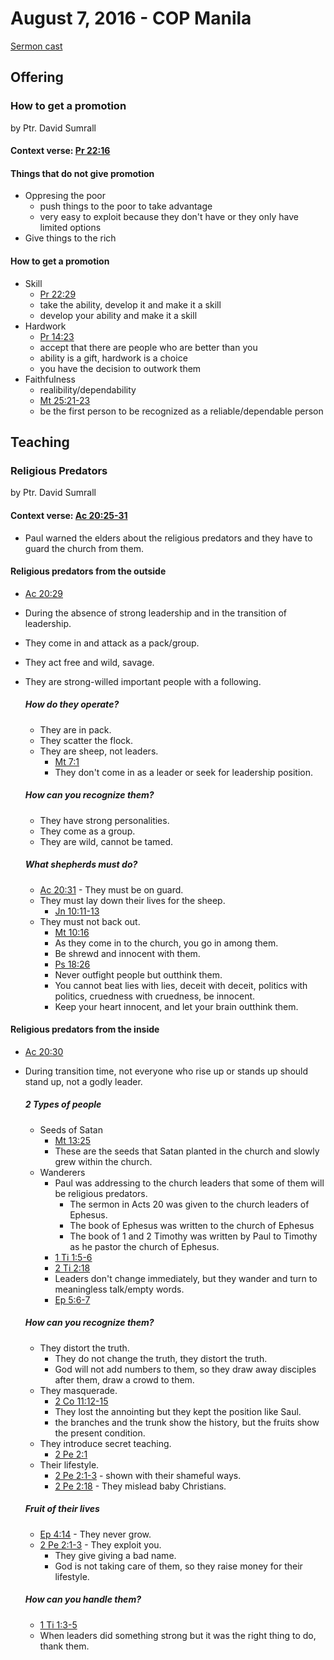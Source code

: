 # August 7, 2016 - COP Manila

[Sermon cast](http://livestream.com/cathedralofpraise/cathedralofpraiseph/videos/132155213)

## Offering

### How to get a promotion
by Ptr. David Sumrall

#### Context verse: [Pr 22:16](http://www.biblestudytools.com/proverbs/22-16.html)

#### Things that do not give promotion
- Oppresing the poor
  - push things to the poor to take advantage
  - very easy to exploit because they don't have or they only have limited options
- Give things to the rich

#### How to get a promotion
- Skill
  - [Pr 22:29](http://www.biblestudytools.com/proverbs/22-29.html)
  - take the ability, develop it and make it a skill
  - develop your ability and make it a skill
- Hardwork
  - [Pr 14:23](http://www.biblestudytools.com/proverbs/14-23.html)
  - accept that there are people who are better than you
  - ability is a gift, hardwork is a choice
  - you have the decision to outwork them
- Faithfulness
  - realibility/dependability
  - [Mt 25:21-23](http://www.biblestudytools.com/passage/?q=matthew+25:21-23)
  - be the first person to be recognized as a reliable/dependable person

## Teaching

### Religious Predators
by Ptr. David Sumrall

#### Context verse: [Ac 20:25-31](http://www.biblestudytools.com/passage/?q=acts+20:25-31)
- Paul warned the elders about the religious predators and they have to guard the church from them.

#### Religious predators from the outside
- [Ac 20:29](http://www.biblestudytools.com/acts/20-29.html)
- During the absence of strong leadership and in the transition of leadership.
- They come in and attack as a pack/group.
- They act free and wild, savage.
- They are strong-willed important people with a following.

  ##### How do they operate?
  - They are in pack.
  - They scatter the flock.
  - They are sheep, not leaders.
    - [Mt 7:1](http://www.biblestudytools.com/matthew/7-1.html)
    - They don't come in as a leader or seek for leadership position.

  ##### How can you recognize them?
  - They have strong personalities.
  - They come as a group.
  - They are wild, cannot be tamed.
  
  ##### What shepherds must do?
  - [Ac 20:31](http://www.biblestudytools.com/acts/20-31.html) - They must be on guard.
  - They must lay down their lives for the sheep.
    - [Jn 10:11-13](http://www.biblestudytools.com/passage/?q=john+10:11-13)
  - They must not back out.
    - [Mt 10:16](http://www.biblestudytools.com/matthew/10-16.html)
    - As they come in to the church, you go in among them.
    - Be shrewd and innocent with them.
    - [Ps 18:26](http://www.biblestudytools.com/psalms/18-26.html)
    - Never outfight people but outthink them.
    - You cannot beat lies with lies, deceit with deceit, politics with politics, cruedness with cruedness, be innocent.
    - Keep your heart innocent, and let your brain outthink them.

#### Religious predators from the inside
- [Ac 20:30](http://www.biblestudytools.com/acts/20-30.html)
- During transition time, not everyone who rise up or stands up should stand up, not a godly leader.

  ##### 2 Types of people
  - Seeds of Satan
    - [Mt 13:25](http://www.biblestudytools.com/matthew/13-25.html)
    - These are the seeds that Satan planted in the church and slowly grew within the church.
  - Wanderers
    - Paul was addressing to the church leaders that some of them will be religious predators. 
      - The sermon in Acts 20 was given to the church leaders of Ephesus.
      - The book of Ephesus was written to the church of Ephesus
      - The book of 1 and 2 Timothy was written by Paul to Timothy as he pastor the church of Ephesus.
    - [1 Ti 1:5-6](http://www.biblestudytools.com/passage/?q=1+timothy+1:5-6)
    - [2 Ti 2:18](http://www.biblestudytools.com/2-timothy/2-18.html)
    - Leaders don't change immediately, but they wander and turn to meaningless talk/empty words.
    - [Ep 5:6-7](http://www.biblestudytools.com/passage/?q=ephesians+5:6-7)

  ##### How can you recognize them?
  - They distort the truth.
    - They do not change the truth, they distort the truth.
    - God will not add numbers to them, so they draw away disciples after them, draw a crowd to them.
  - They masquerade.
    - [2 Co 11:12-15](http://www.biblestudytools.com/passage/?q=2+corinthians+11:12-15)
    - They lost the annointing but they kept the position like Saul. 
    - the branches and the trunk show the history, but the fruits show the present condition.
  - They introduce secret teaching.
    - [2 Pe 2:1](http://www.biblestudytools.com/2-peter/2-1.html) 
  - Their lifestyle.
    - [2 Pe 2:1-3](http://www.biblestudytools.com/passage/?q=2+peter+2:1-3) - shown with their shameful ways.
    - [2 Pe 2:18](http://www.biblestudytools.com/2-peter/2-18.html) - They mislead baby Christians.

  ##### Fruit of their lives
  - [Ep 4:14](http://www.biblestudytools.com/ephesians/4-14.html) - They never grow.
  - [2 Pe 2:1-3](http://www.biblestudytools.com/passage/?q=2+peter+2:1-3) - They exploit you.
    - They give giving a bad name.
    - God is not taking care of them, so they raise money for their lifestyle.

  ##### How can you handle them?
  - [1 Ti 1:3-5](http://www.biblestudytools.com/passage/?q=1+timothy+1:3-5)
  - When leaders did something strong but it was the right thing to do, thank them.